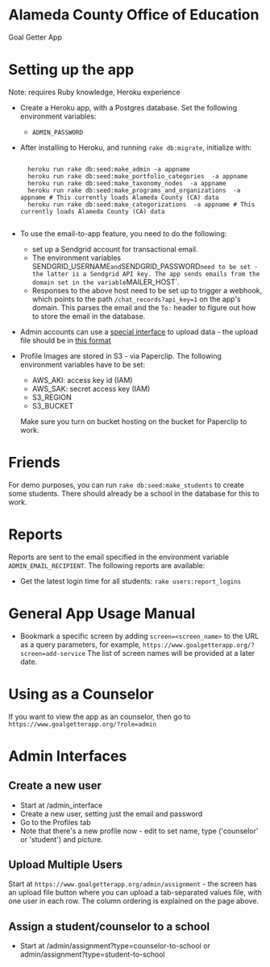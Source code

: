 # Alameda County Office of Education

Goal Getter App

# Setting up the app

Note: requires Ruby knowledge, Heroku experience

* Create a Heroku app, with a Postgres database. Set the following environment variables:
  * `ADMIN_PASSWORD`
* After installing to Heroku, and running `rake db:migrate`, initialize with:
  ```

    heroku run rake db:seed:make_admin -a appname
    heroku run rake db:seed:make_portfolio_categories  -a appname
    heroku run rake db:seed:make_taxonomy_nodes  -a appname
    heroku run rake db:seed:make_programs_and_organizations  -a appname # This currently loads Alameda County (CA) data
    heroku run rake db:seed:make_categorizations  -a appname # This currently loads Alameda County (CA) data
    
  ```

* To use the email-to-app feature, you need to do the following:
  * set up a Sendgrid account for transactional email.
  * The environment variables SENDGRID_USERNAME` and `SENDGRID_PASSWORD` need to be set - the latter is a Sendgrid API key. The app sends emails from the domain set in the variable `MAILER_HOST`.
  * Responses to the above host need to be set up to trigger a webhook, which points to the path `/chat_records?api_key=1` on the app's domain. This parses the email and the `To:` header to figure out how to store the email in the database.
* Admin accounts can use a [special interface](https://www.goalgetterapp.org/admin/assignment?type=student-to-school) to upload data - the upload file should be in [this format](https://docs.google.com/spreadsheets/d/16KGSdv0TC0qGP9ZC5r356ivdqCWrpXcCwBvobOMEmsc/edit#gid=0)
* Profile Images are stored in S3 - via Paperclip. The following environment variables have to be set:
  * AWS_AKI: access key id (IAM)
  * AWS_SAK: secret access key (IAM)
  * S3_REGION
  * S3_BUCKET
  
  Make sure you turn on bucket hosting on the bucket for Paperclip to work.

# Friends

For demo purposes, you can run `rake db:seed:make_students` to create some students. There should already be a school in the database for this to work.

# Reports

Reports are sent to the email specified in the environment variable `ADMIN_EMAIL_RECIPIENT`. The following reports are available:

* Get the latest login time for all students: `rake users:report_logins`

# General App Usage Manual

* Bookmark a specific screen by adding `screen=<screen_name>` to the URL as a query parameters, for example, `https://www.goalgetterapp.org/?screen=add-service` The list of screen names will be provided at a later date.

# Using as a Counselor

If you want to view the app as an counselor, then go to `https://www.goalgetterapp.org/?role=admin`

# Admin Interfaces

## Create a new user

* Start at /admin_interface
* Create a new user, setting just the email and password
* Go to the Profiles tab
* Note that there's a new profile now - edit to set name, type ('counselor' or 'student') and picture.

## Upload Multiple Users

Start at `https://www.goalgetterapp.org/admin/assignment` - the screen has an upload file button where you can upload a
tab-separated values file, with one user in each row. The column ordering is explained on the page above.

## Assign a student/counselor to a school

* Start at /admin/assignment?type=counselor-to-school or admin/assignment?type=student-to-school
